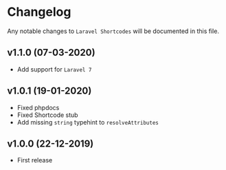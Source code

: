 # Changelog

Any notable changes to `Laravel Shortcodes` will be documented in this file.

## v1.1.0 (07-03-2020)

- Add support for `Laravel 7`

## v1.0.1 (19-01-2020)

- Fixed phpdocs
- Fixed Shortcode stub
- Add missing `string` typehint to `resolveAttributes`

## v1.0.0 (22-12-2019)

- First release
